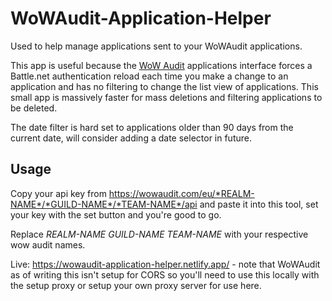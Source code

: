 # WoWAudit-Application-Helper
Used to help manage applications sent to your WoWAudit applications.

This app is useful because the [WoW Audit](https://wowaudit.com/) applications interface forces a Battle.net authentication reload each time you make a change to an application and has no filtering to change the list view of applications. This small app is massively faster for mass deletions and filtering applications to be deleted.

The date filter is hard set to applications older than 90 days from the current date, will consider adding a date selector in future.

## Usage
Copy your api key from https://wowaudit.com/eu/*REALM-NAME*/*GUILD-NAME*/*TEAM-NAME*/api and paste it into this tool, set your key with the set button and you're good to go.

Replace *REALM-NAME* *GUILD-NAME* *TEAM-NAME* with your respective wow audit names.

Live: https://wowaudit-application-helper.netlify.app/ - note that WoWAudit as of writing this isn't setup for CORS so you'll need to use this locally with the setup proxy or setup your own proxy server for use here.
